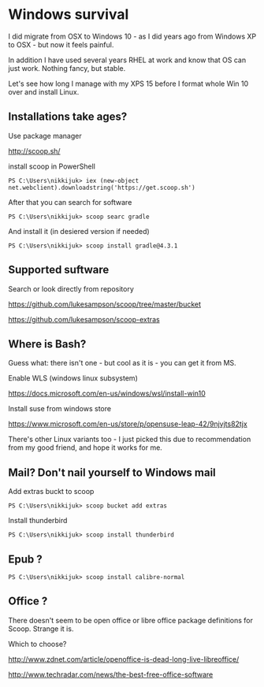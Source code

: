 # Windows survival

I did migrate from OSX to Windows 10 - as I did years ago from Windows XP to OSX - but now it feels painful.

In addition I have used several years RHEL at work and know that OS can just work. Nothing fancy, but stable.

Let's see how long I manage with my XPS 15 before I format whole Win 10 over and install Linux.

## Installations take ages? 

Use package manager

http://scoop.sh/

install scoop in PowerShell

```
PS C:\Users\nikkijuk> iex (new-object net.webclient).downloadstring('https://get.scoop.sh')
```

After that you can search for software

```
PS C:\Users\nikkijuk> scoop searc gradle
```

And install it (in desiered version if needed)

```
PS C:\Users\nikkijuk> scoop install gradle@4.3.1
```

## Supported suftware

Search or look directly from repository

https://github.com/lukesampson/scoop/tree/master/bucket

https://github.com/lukesampson/scoop-extras

## Where is Bash?

Guess what: there isn't one - but cool as it is - you can get it from MS.

Enable WLS (windows linux subsystem)

https://docs.microsoft.com/en-us/windows/wsl/install-win10

Install suse from windows store

https://www.microsoft.com/en-us/store/p/opensuse-leap-42/9njvjts82tjx

There's other Linux variants too - I just picked this due to recommendation from my good friend, and hope it works for me.

## Mail? Don't nail yourself to Windows mail

Add extras buckt to scoop

```
PS C:\Users\nikkijuk> scoop bucket add extras

```

Install thunderbird

```
PS C:\Users\nikkijuk> scoop install thunderbird
```

## Epub ?

```
PS C:\Users\nikkijuk> scoop install calibre-normal
```

## Office ?

There doesn't seem to be open office or libre office package definitions for Scoop. Strange it is.

Which to choose? 

http://www.zdnet.com/article/openoffice-is-dead-long-live-libreoffice/

http://www.techradar.com/news/the-best-free-office-software

